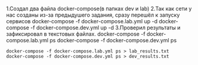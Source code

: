 1.Создал два файла docker-compose(в папках dev и lab)
2.Так как сети у нас созданы из-за предыдушего задания, сразу перешёл к запуску сервисов
    docker-compose -f docker-compose.lab.yml up -d
    docker-compose -f docker-compose.dev.yml up -d
3.Проверил результаты и зафиксировал в текстовых файлах.
    docker-compose -f docker-compose.lab.yml ps
    docker-compose -f docker-compose.dev.yml ps

    docker-compose -f docker-compose.lab.yml ps > lab_results.txt
    docker-compose -f docker-compose.dev.yml ps > dev_results.txt
